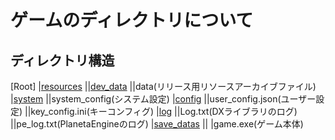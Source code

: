 ﻿# ゲームのディレクトリについて

## ディレクトリ構造

[Root]
|[resources](ゲームリソースを格納)
||[dev_data](開発用データフォルダ。開発時にのみ有効化)
||data(リリース用リソースアーカイブファイル)
|[system](システムファイルを格納)
||system_config(システム設定)
|[config](ユーザー設定ファイルを格納)
||user_config.json(ユーザー設定)
||key_config.ini(キーコンフィグ)
|[log](ログを格納)
||Log.txt(DXライブラリのログ)
||pe_log.txt(PlanetaEngineのログ)
|[save_datas](セーブデータを格納)
||
|game.exe(ゲーム本体)
